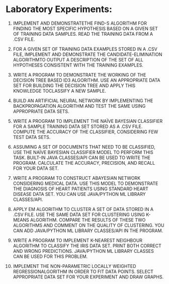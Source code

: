 # Laboratory Experiments:

1. IMPLEMENT AND DEMONSTRATETHE FIND-S ALGORITHM FOR FINDING THE MOST SPECIFIC HYPOTHESIS BASED ON A GIVEN SET OF TRAINING DATA SAMPLES. READ THE TRAINING DATA FROM A .CSV FILE.

2. FOR A GIVEN SET OF TRAINING DATA EXAMPLES STORED IN A .CSV FILE, IMPLEMENT AND DEMONSTRATE THE CANDIDATE-ELIMINATION ALGORITHMTO OUTPUT A DESCRIPTION OF THE SET
   OF ALL HYPOTHESES CONSISTENT WITH THE TRAINING EXAMPLES.

3. WRITE A PROGRAM TO DEMONSTRATE THE WORKING OF THE DECISION TREE BASED ID3 ALGORITHM. USE AN APPROPRIATE DATA SET FOR BUILDING THE DECISION TREE AND APPLY THIS KNOWLEDGE TOCLASSIFY A NEW SAMPLE.

4. BUILD AN ARTIFICIAL NEURAL NETWORK BY IMPLEMENTING THE BACKPROPAGATION ALGORITHM AND TEST THE SAME USING APPROPRIATE DATA SETS.

5. WRITE A PROGRAM TO IMPLEMENT THE NAÏVE BAYESIAN CLASSIFIER FOR A SAMPLE TRAINING DATA SET STORED AS A .CSV FILE. COMPUTE THE ACCURACY OF THE CLASSIFIER, CONSIDERING FEW TEST DATA SETS.

6. ASSUMING A SET OF DOCUMENTS THAT NEED TO BE CLASSIFIED, USE THE NAÏVE BAYESIAN CLASSIFIER MODEL TO PERFORM THIS TASK. BUILT-IN JAVA CLASSES/API CAN BE USED TO WRITE THE PROGRAM. CALCULATE THE ACCURACY, PRECISION, AND RECALL FOR YOUR DATA SET.

7. WRITE A PROGRAM TO CONSTRUCT ABAYESIAN NETWORK CONSIDERING MEDICAL DATA. USE THIS MODEL TO DEMONSTRATE THE DIAGNOSIS OF HEART PATIENTS USING STANDARD HEART DISEASE DATA SET. YOU CAN USE JAVA/PYTHON ML LIBRARY CLASSES/API.

8. APPLY EM ALGORITHM TO CLUSTER A SET OF DATA STORED IN A .CSV FILE. USE THE SAME DATA SET FOR CLUSTERING USING K-MEANS ALGORITHM. COMPARE THE RESULTS OF THESE TWO ALGORITHMS AND COMMENT ON THE QUALITY OF CLUSTERING. YOU CAN ADD JAVA/PYTHON ML LIBRARY CLASSES/API IN THE PROGRAM.

9. WRITE A PROGRAM TO IMPLEMENT K-NEAREST NEIGHBOUR ALGORITHM TO CLASSIFY THE IRIS DATA SET. PRINT BOTH CORRECT AND WRONG PREDICTIONS. JAVA/PYTHON ML LIBRARY CLASSES CAN BE USED FOR THIS PROBLEM.

10. IMPLEMENT THE NON-PARAMETRIC LOCALLY WEIGHTED REGRESSIONALGORITHM IN ORDER TO FIT DATA POINTS. SELECT APPROPRIATE DATA SET FOR YOUR EXPERIMENT AND DRAW GRAPHS.
